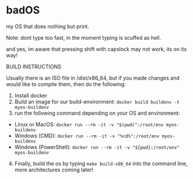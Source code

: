 # badOS
my OS that does nothing but print.

Note: dont type too fast, in the moment typing is scuffed as hell.

and yes, im aware that pressing shift with capslock may not work, its on its way!


BUILD INSTRUCTIONS

Usually there is an ISO file in /dist/x86_64, but if you made changes and would like to compile them, then do the following:
1. Install docker
2. Build an image for our build-environment:
`docker build buildenv -t myos-buildenv`
3. run the following command depending on your OS and environment:
 - Linux or MacOS: `docker run --rm -it -v "$(pwd)":/root/env myos-buildenv`
 - Windows (CMD): `docker run --rm -it -v "%cd%":/root/env myos-buildenv`
 - Windows (PowerShell): `docker run --rm -it -v "${pwd}:/root/env" myos-buildenv`
4. Finally, build the os by typing `make build-x86_64` into the command line, more architectures coming later!
